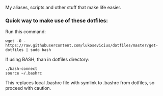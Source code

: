 My aliases, scripts and other stuff that make life easier.



### Quick way to make use of these dotfiles:

  Run this command:

    wget -O - https://raw.githubusercontent.com/lukosevicius/dotfiles/master/get-dotfiles | sudo bash

  If using BASH, than in dotfiles directory:

    ./bash-connect
    source ~/.bashrc

This replaces local .bashrc file with symlink to .bashrc from dotfiles, so proceed with caution.
